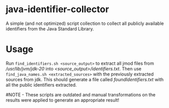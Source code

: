 # java-identifier-collector
A simple (and not optimized) script collection to collect all publicly available identifiers from the Java Standard Library.

# Usage
Run `find_identifiers.sh <source_output>` to extract all jmod files from _/usr/lib/jvm/jdk-20_ into _<source_output>/identifiers.txt_. Then use `find_java_names.sh <extracted_sources>` with the previously extracted sources from jdk. This should generate a file called _foundIdentifiers.txt_ with all the public identifiers extracted.

#NOTE - These scripts are outdated and manual transformations on the results were applied to generate an appropriate result!

